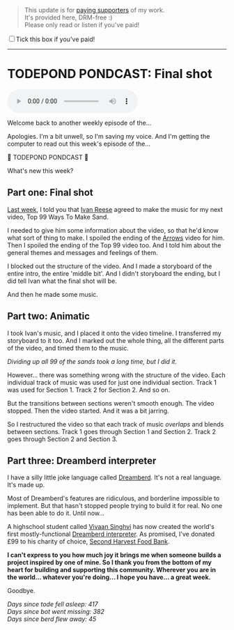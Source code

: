 > This update is for [paying supporters](https://patreon.com/TodePond) of my work.<br>
> It's provided here, DRM-free :)<br>
> Please only read or listen if you've paid!

<input id="paid-checkbox" type="checkbox"><label for="paid-checkbox">Tick this box if you've paid!</label>

<script>
  const key = 'pondcast/paid'
  const paid = localStorage.getItem(key)
  const checkbox = document.getElementById('paid-checkbox')
  if (paid) {
    checkbox.checked = true
  }
  checkbox.addEventListener('change', () => {
    if (checkbox.checked) {
      localStorage.setItem(key, 'true')
    } else {
      localStorage.removeItem(key)
    }
  })
</script>

<hr>

# TODEPOND PONDCAST: Final shot

<audio controls>
  <source src="1.m4a" type="audio/x-m4a">
</audio>

Welcome back to another weekly episode of the...

Apologies. I'm a bit unwell, so I'm saving my voice. And I'm getting the computer to read out this week's episode of the...

🐸 TODEPOND PONDCAST 🐸

What's new this week?

## Part one: Final shot

[Last week](https://www.todepond.com/pondcast/vision-pro/), I told you that [Ivan Reese](https://ivanish.ca/) agreed to make the music for my next video, Top 99 Ways To Make Sand.

I needed to give him some information about the video, so that he'd know what sort of thing to make. I spoiled the ending of the [Arrows](https://www.youtube.com/watch?v=DNBKdU6XrLY) video for him. Then I spoiled the ending of the Top 99 video too. And I told him about the general themes and messages and feelings of them.

I blocked out the structure of the video. And I made a storyboard of the entire intro, the entire 'middle bit'. And I didn't storyboard the ending, but I did tell Ivan what the final shot will be.

And then he made some music.

## Part two: Animatic

I took Ivan's music, and I placed it onto the video timeline. I transferred my storyboard to it too. And I marked out the whole thing, all the different parts of the video, and timed them to the music.

_Dividing up all 99 of the sands took a long time, but I did it._

However... there was something wrong with the structure of the video. Each individual track of music was used for just one individual section. Track 1 was used for Section 1. Track 2 for Section 2. And so on.

But the transitions between sections weren't smooth enough. The video stopped. Then the video started. And it was a bit jarring.

So I restructured the video so that each track of music _overlaps_ and blends between sections. Track 1 goes through Section 1 and Section 2. Track 2 goes through Section 2 and Section 3.

## Part three: Dreamberd interpreter

I have a silly little joke language called [Dreamberd](https://github.com/TodePond/DreamBerd). It's not a real language. It's made up.

Most of Dreamberd's features are ridiculous, and borderline impossible to implement. But that hasn't stopped people trying to build it for real. No one has been able to do it. Until now...

A highschool student called [Vivaan Singhvi](https://vivaansinghvi07.github.io/) has now created the world's first mostly-functional [Dreamberd interpreter](https://github.com/vivaansinghvi07/dreamberd-interpreter). As promised, I've donated £99 to his charity of choice, [Second Harvest Food Bank](https://secondharvestetn.org/).

**I can't express to you how much joy it brings me when someone builds a project inspired by one of mine. So I thank you from the bottom of my heart for building and supporting this community. Wherever you are in the world... whatever you're doing... I hope you have... a great week.**

Goodbye.

_Days since tode fell asleep: 417_<br>
_Days since bot went missing: 382_<br>
_Days since berd flew away: 45_
